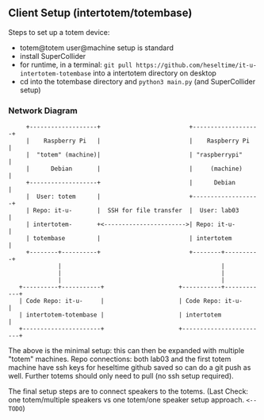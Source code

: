 ## Client Setup (intertotem/totembase)

Steps to set up a totem device:

* totem@totem user@machine setup is standard
* install SuperCollider
* for runtime, in a terminal: `git pull https://github.com/heseltime/it-u-intertotem-totembase` into a intertotem directory on desktop
* cd into the totembase directory and `python3 main.py` (and SuperCollider setup)

### Network Diagram

```
     +-------------------+                         +-------------------+
     |    Raspberry Pi   |                         |    Raspberry Pi   |
     |  "totem" (machine)|                         | "raspberrypi"     |
     |      Debian       |                         |     (machine)     |
     +-------------------+                         |      Debian       |
     |  User: totem      |                         +-------------------+
     | Repo: it-u-       |  SSH for file transfer  |  User: lab03      |
     | intertotem-       +<----------------------->| Repo: it-u-       |
     | totembase         |                         | intertotem        |
     +--------+----------+                         +--------+----------+
              |                                             |  
              |                                             |
              |                                             |  
   +----------+-----------+                     +-----------+------------+
   | Code Repo: it-u-     |                     | Code Repo: it-u-       |
   | intertotem-totembase |                     | intertotem             |
   +----------------------+                     +------------------------+

```

The above is the minimal setup: this can then be expanded with multiple "totem" machines. Repo connections: both lab03 and the first totem machine have ssh keys for heseltime github saved so can do a git push as well. Further totems should only need to pull (no ssh setup required). 

The final setup steps are to connect speakers to the totems. (Last Check: one totem/multiple speakers vs one totem/one speaker setup approach. `<-- TODO`)

